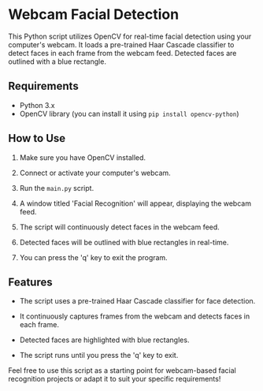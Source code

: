 # Webcam Facial Detection

This Python script utilizes OpenCV for real-time facial detection using your computer's webcam. It loads a pre-trained Haar Cascade classifier to detect faces in each frame from the webcam feed. Detected faces are outlined with a blue rectangle.

## Requirements

- Python 3.x
- OpenCV library (you can install it using `pip install opencv-python`)

## How to Use

1. Make sure you have OpenCV installed.

2. Connect or activate your computer's webcam.

3. Run the `main.py` script.

4. A window titled 'Facial Recognition' will appear, displaying the webcam feed.

5. The script will continuously detect faces in the webcam feed.

6. Detected faces will be outlined with blue rectangles in real-time.

7. You can press the 'q' key to exit the program.

## Features

- The script uses a pre-trained Haar Cascade classifier for face detection.

- It continuously captures frames from the webcam and detects faces in each frame.

- Detected faces are highlighted with blue rectangles.

- The script runs until you press the 'q' key to exit.


Feel free to use this script as a starting point for webcam-based facial recognition projects or adapt it to suit your specific requirements!

